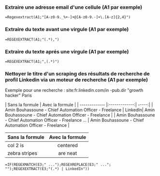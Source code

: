 ### Extraire une adresse email d'une cellule (A1 par exemple)
```
=Regexextract(A1;"[A-z0-9._%+-]+@[A-z0-9.-]+\.[A-z]{2,4}")
```

### Extraire du texte avant une virgule (A1 par exemple)
```
=REGEXEXTRACT(A1;"(.*),")
```

### Extraire du texte aprés une virgule (A1 par exemple)
```
=REGEXEXTRACT(A1;",(.*)")
```

### Nettoyer le titre d'un scraping des résultats de recherche de profil Linkedin via un moteur de recherche (A1 par exemple)

Exemple pour une recherche : site:fr.linkedin.com/in -pub.dir "growth hacker" Paris

| Sans la formule        | Avec la formule           |
| ------------- |:-------------:| -----:|
| Amin Bouhassoune - Chief Automation Officer - Freelance \| LinkedIn| Amin Bouhassoune - Chief Automation Officer - Freelance |
| Amin Bouhassoune - Chief Automation Officer - Freelance ... | Amin Bouhassoune - Chief Automation Officer - Freelance |

| Sans la formule        | Avec la formule           |
| ------------- |:-------------:|
| col 2 is      | centered      |
| zebra stripes | are neat      |


```
=IF(REGEXMATCH(E3;" ...");REGEXREPLACE(E3;" ..."; "");REGEXEXTRACT(E3;"(.*) | LinkedIn"))
```
